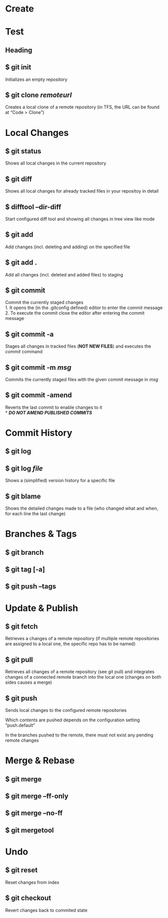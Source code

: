 <h1 id="create">Create</h1>



<h1 id="test">Test</h1>

<h2 id="heading">Heading</h2>



<h2 id="git-init">$ git init</h2>

<p>Initializes an empty repository</p>



<h2 id="git-clone-remoteurl">$ git clone <em>remoteurl</em></h2>

<p>Creates a local clone of a remote repository (in TFS, the URL can be found at “Code &gt; Clone”)</p>



<h1 id="local-changes">Local Changes</h1>



<h2 id="git-status">$ git status</h2>

<p>Shows all local changes in the current repository</p>



<h2 id="git-diff">$ git diff</h2>

<p>Shows all local changes for already tracked files in your repositoy in detail</p>



<h2 id="difftool-dir-diff">$ difftool –dir-diff</h2>

<p>Start configured diff tool and showing all changes in tree view like mode</p>



<h2 id="git-add">$ git add </h2>

<p>Add changes (incl. deleting and adding) on the specified file</p>



<h2 id="git-add-1">$ git add .</h2>

<p>Add all changes (incl. deleted and added files) to staging</p>



<h2 id="git-commit">$ git commit</h2>

<p>Commit the currently staged changes <br>
  1. It opens the (in the .gitconfig defined) editor to enter the commit message <br>
  2. To execute the commit close the editor after entering the commit message</p>



<h2 id="git-commit-a">$ git commit -a</h2>

<p>Stages all changes in tracked files (<strong>NOT NEW FILES</strong>) and executes the <em>commit</em> command</p>



<h2 id="git-commit-m-msg">$ git commit -m <em>msg</em></h2>

<p>Commits the currently staged files with the given commit message in <em>msg</em></p>



<h2 id="git-commit-amend">$ git commit -amend</h2>

<p>Reverts the last commit to enable changes to it <br>
  * <strong><em>DO NOT AMEND PUBLISHED COMMITS</em></strong></p>



<h1 id="commit-history">Commit History</h1>



<h2 id="git-log">$ git log</h2>



<h2 id="git-log-file">$ git log <em>file</em></h2>

<p>Shows a (simplified) version history for a specific file</p>



<h2 id="git-blame">$ git blame </h2>

<p>Shows the detailed changes made to a file (who changed what and when, for each line the last change)</p>



<h1 id="branches-tags">Branches &amp; Tags</h1>



<h2 id="git-branch">$ git branch</h2>



<h2 id="git-tag-a">$ git tag [-a]</h2>



<h2 id="git-push-tags">$ git push –tags</h2>



<h1 id="update-publish">Update &amp; Publish</h1>



<h2 id="git-fetch">$ git fetch</h2>

<p>Retrieves a changes of a remote repository (if multiple remote repositories are assigned to a local one, the specific repo has to be named)</p>



<h2 id="git-pull">$ git pull</h2>

<p>Retrieves all changes of a remote repository (see git pull) and integrates changes of a connected remote branch into the local one (changes on both sides causes a merge)</p>



<h2 id="git-push">$ git push</h2>

<p>Sends local changes to the configured remote repositories</p>

<p>Which contents are pushed depends on the configuration setting “push.default”</p>

<p>In the branches pushed to the remote, there must not exist any pending remote changes</p>



<h1 id="merge-rebase">Merge &amp; Rebase</h1>



<h2 id="git-merge">$ git merge</h2>



<h2 id="git-merge-ff-only">$ git merge –ff-only</h2>



<h2 id="git-merge-no-ff">$ git merge –no-ff</h2>



<h2 id="git-mergetool">$ git mergetool</h2>



<h1 id="undo">Undo</h1>



<h2 id="git-reset">$ git reset</h2>

<p>Reset changes from index</p>



<h2 id="git-checkout">$ git checkout</h2>

<p>Revert changes back to commited state</p>